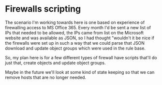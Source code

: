 # Firewalls scripting

The scenario I'm working towards here is one based on experience of firewalling access to MS Office 365. Every month I'd be sent a new list of IPs that needed to be allowed, the IPs came from list on the Microsoft website and was available as JSON, so I had thought "wouldn't it be nice if the firewalls were set up in such a way that we could parse that JSON download and update object groups which were used in the rule base.

So, my plan here is for a few different types of firewall have scripts that'll do just that, create objects and update object groups.

Maybe in the future we'll look at some kind of state keeping so that we can remove hosts that are no longer needed.